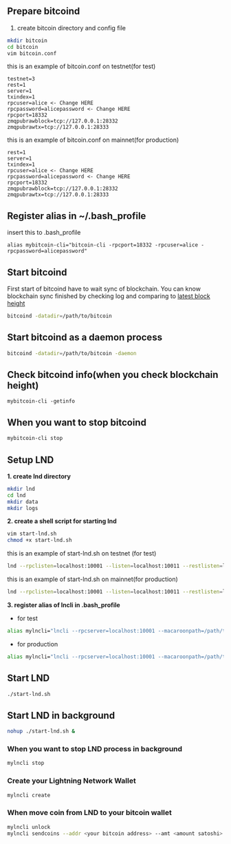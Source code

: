 ## Prepare bitcoind

1. create bitcoin directory and config file
```bash
mkdir bitcoin
cd bitcoin
vim bitcoin.conf
```
this is an example of bitcoin.conf on testnet(for test)
```
testnet=3
rest=1
server=1
txindex=1
rpcuser=alice <- Change HERE
rpcpassword=alicepassword <- Change HERE
rpcport=18332
zmqpubrawblock=tcp://127.0.0.1:28332
zmqpubrawtx=tcp://127.0.0.1:28333
```

this is an example of bitcoin.conf on mainnet(for production)
```
rest=1
server=1
txindex=1
rpcuser=alice <- Change HERE
rpcpassword=alicepassword <- Change HERE
rpcport=18332
zmqpubrawblock=tcp://127.0.0.1:28332
zmqpubrawtx=tcp://127.0.0.1:28333
```
## Register alias in ~/.bash_profile
insert this to .bash_profile
```
alias mybitcoin-cli="bitcoin-cli -rpcport=18332 -rpcuser=alice -rpcpassword=alicepassword"
```
## Start bitcoind
First start of bitcoind have to wait sync of blockchain.
You can know blockchain sync finished by checking log and comparing to [latest block height](https://live.blockcypher.com/btc/)
```bash
bitcoind -datadir=/path/to/bitcoin
```

## Start bitcoind as a daemon process
```bash
bitcoind -datadir=/path/to/bitcoin -daemon
```

## Check bitcoind info(when you check blockchain height)
```
mybitcoin-cli -getinfo
```

## When you want to stop bitcoind
```bash
mybitcoin-cli stop
```
## Setup LND
**1. create lnd directory**
```bash
mkdir lnd
cd lnd
mkdir data
mkdir logs
```

**2. create a shell script for starting lnd**
```bash
vim start-lnd.sh
chmod +x start-lnd.sh
```

this is an example of start-lnd.sh on testnet (for test)
```bash
lnd --rpclisten=localhost:10001 --listen=localhost:10011 --restlisten=localhost:8001 --datadir=/path/to/lnd/data --logdir=/path/to/lnd/logs --debuglevel=info --bitcoin.node=bitcoind --bitcoind.zmqpubrawblock=tcp://127.0.0.1:28332 --bitcoind.zmqpubrawtx=tcp://127.0.0.1:28333 --bitcoind.rpcuser=alice --bitcoind.rpcpass=alicepassword --bitcoin.testnet --bitcoin.active
```

this is an example of start-lnd.sh on mainnet(for production)

```bash
lnd --rpclisten=localhost:10001 --listen=localhost:10011 --restlisten=localhost:8001 --datadir=/path/to/lnd/data --logdir=/path/to/lnd/logs --debuglevel=info --bitcoin.node=bitcoind --bitcoind.zmqpubrawblock=tcp://127.0.0.1:28332 --bitcoind.zmqpubrawtx=tcp://127.0.0.1:28333 --bitcoind.rpcuser=alice --bitcoind.rpcpass=alicepassword --bitcoin.mainnet
```

**3. register alias of lncli in .bash_profile**

* for test
```bash
alias mylncli="lncli --rpcserver=localhost:10001 --macaroonpath=/path/to/lnd/data/chain/bitcoin/testnet/admin.macaroon"
```

* for production
```bash
alias mylncli="lncli --rpcserver=localhost:10001 --macaroonpath=/path/to/lnd/data/chain/bitcoin/mainnet/admin.macaroon"
```
## Start LND
```bash
./start-lnd.sh
```

## Start LND in background
```bash
nohup ./start-lnd.sh &
```
### When you want to stop LND process in background
```bash
mylncli stop
```

### Create your Lightning Network Wallet
```bash
mylncli create
```

### When move coin from LND to your bitcoin wallet
```bash
mylncli unlock
mylncli sendcoins --addr <your bitcoin address> --amt <amount satoshi> --conf_target 19
```

